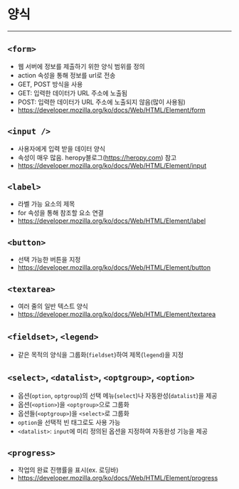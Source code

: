 # 양식
---

## `<form>`
* 웹 서버에 정보를 제출하기 위한 양식 범위를 정의
* action 속성을 통해 정보를 url로 전송
* GET, POST 방식을 사용
* GET: 입력한 데이터가 URL 주소에 노출됨
* POST: 입력한 데이터가 URL 주소에 노출되지 않음(많이 사용됨)
* https://developer.mozilla.org/ko/docs/Web/HTML/Element/form

## `<input />`
* 사용자에게 입력 받을 데이터 양식
* 속성이 매우 많음. heropy블로그(https://heropy.com) 참고
* https://developer.mozilla.org/ko/docs/Web/HTML/Element/input

## `<label>`
* 라벨 가능 요소의 제목
* for 속성을 통해 참조할 요소 연결
* https://developer.mozilla.org/ko/docs/Web/HTML/Element/label

## `<button>`
* 선택 가능한 버튼을 지정
* https://developer.mozilla.org/ko/docs/Web/HTML/Element/button

## `<textarea>`
* 여러 줄의 일반 텍스트 양식
* https://developer.mozilla.org/ko/docs/Web/HTML/Element/textarea

## `<fieldset>`, `<legend>`
* 같은 목적의 양식을 그룹화(`fieldset`)하여 제목(`legend`)을 지정

## `<select>`, `<datalist>`, `<optgroup>`, `<option>`
* 옵션(`option`, `optgroup`)의 선택 메뉴(`select`)나 자동완성(`datalist`)을 제공
* 옵션(`<option>`)을 `<optgroup>`으로 그룹화
* 옵션들(`<optgroup>`)을 `<select>`로 그룹화
* `option`을 선택적 빈 태그로도 사용 가능
* `<datalist>`: `input`에 미리 정의된 옵션을 지정하여 자동완성 기능을 제공

## `<progress>`
* 작업의 완료 진행률을 표시(ex. 로딩바)
* https://developer.mozilla.org/ko/docs/Web/HTML/Element/progress